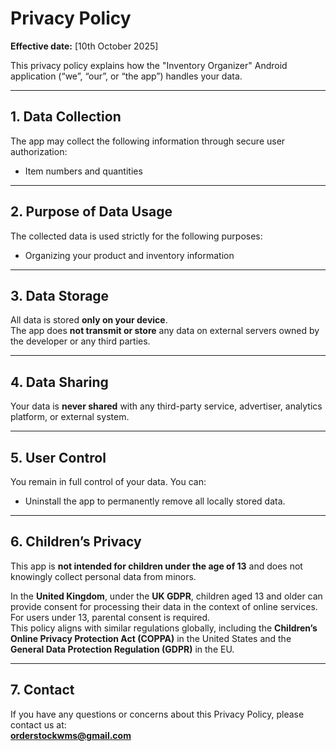 # Privacy Policy

**Effective date:** [10th October 2025]

This privacy policy explains how the "Inventory Organizer" Android application (“we”, “our”, or “the app”) handles your data.

---

## 1. Data Collection

The app may collect the following information through secure user authorization:

- Item numbers and quantities  

---

## 2. Purpose of Data Usage

The collected data is used strictly for the following purposes:
 
- Organizing your product and inventory information  

---

## 3. Data Storage

All data is stored **only on your device**.  
The app does **not transmit or store** any data on external servers owned by the developer or any third parties.

---

## 4. Data Sharing

Your data is **never shared** with any third-party service, advertiser, analytics platform, or external system.

---

## 5. User Control

You remain in full control of your data. You can:

- Uninstall the app to permanently remove all locally stored data.  

---

## 6. Children’s Privacy

This app is **not intended for children under the age of 13** and does not knowingly collect personal data from minors.

In the **United Kingdom**, under the **UK GDPR**, children aged 13 and older can provide consent for processing their data in the context of online services. For users under 13, parental consent is required.  
This policy aligns with similar regulations globally, including the **Children’s Online Privacy Protection Act (COPPA)** in the United States and the **General Data Protection Regulation (GDPR)** in the EU.

---

## 7. Contact

If you have any questions or concerns about this Privacy Policy, please contact us at:  
**[orderstockwms@gmail.com](mailto:orderstockwms@gmail.com)**





